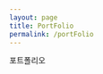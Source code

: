 ```yaml
---
layout: page
title: PortFolio
permalink: /portFolio
---
```


포트폴리오

<style>
  body {
    min-height: 825px;
  }
</style>
